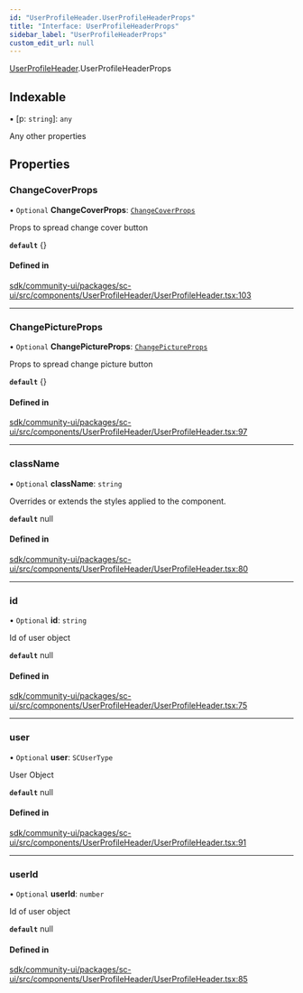 ```yaml
---
id: "UserProfileHeader.UserProfileHeaderProps"
title: "Interface: UserProfileHeaderProps"
sidebar_label: "UserProfileHeaderProps"
custom_edit_url: null
---
```


[UserProfileHeader](../modules/UserProfileHeader.md).UserProfileHeaderProps

## Indexable

▪ [p: `string`]: `any`

Any other properties

## Properties

### ChangeCoverProps

• `Optional` **ChangeCoverProps**: [`ChangeCoverProps`](ChangeCover.ChangeCoverProps.md)

Props to spread change cover button

**`default`** {}

#### Defined in

[sdk/community-ui/packages/sc-ui/src/components/UserProfileHeader/UserProfileHeader.tsx:103](https://github.com/selfcommunity/community-ui/blob/a7bfc2b/packages/sc-ui/src/components/UserProfileHeader/UserProfileHeader.tsx#L103)

___

### ChangePictureProps

• `Optional` **ChangePictureProps**: [`ChangePictureProps`](ChangePicture.ChangePictureProps.md)

Props to spread change picture button

**`default`** {}

#### Defined in

[sdk/community-ui/packages/sc-ui/src/components/UserProfileHeader/UserProfileHeader.tsx:97](https://github.com/selfcommunity/community-ui/blob/a7bfc2b/packages/sc-ui/src/components/UserProfileHeader/UserProfileHeader.tsx#L97)

___

### className

• `Optional` **className**: `string`

Overrides or extends the styles applied to the component.

**`default`** null

#### Defined in

[sdk/community-ui/packages/sc-ui/src/components/UserProfileHeader/UserProfileHeader.tsx:80](https://github.com/selfcommunity/community-ui/blob/a7bfc2b/packages/sc-ui/src/components/UserProfileHeader/UserProfileHeader.tsx#L80)

___

### id

• `Optional` **id**: `string`

Id of user object

**`default`** null

#### Defined in

[sdk/community-ui/packages/sc-ui/src/components/UserProfileHeader/UserProfileHeader.tsx:75](https://github.com/selfcommunity/community-ui/blob/a7bfc2b/packages/sc-ui/src/components/UserProfileHeader/UserProfileHeader.tsx#L75)

___

### user

• `Optional` **user**: `SCUserType`

User Object

**`default`** null

#### Defined in

[sdk/community-ui/packages/sc-ui/src/components/UserProfileHeader/UserProfileHeader.tsx:91](https://github.com/selfcommunity/community-ui/blob/a7bfc2b/packages/sc-ui/src/components/UserProfileHeader/UserProfileHeader.tsx#L91)

___

### userId

• `Optional` **userId**: `number`

Id of user object

**`default`** null

#### Defined in

[sdk/community-ui/packages/sc-ui/src/components/UserProfileHeader/UserProfileHeader.tsx:85](https://github.com/selfcommunity/community-ui/blob/a7bfc2b/packages/sc-ui/src/components/UserProfileHeader/UserProfileHeader.tsx#L85)
